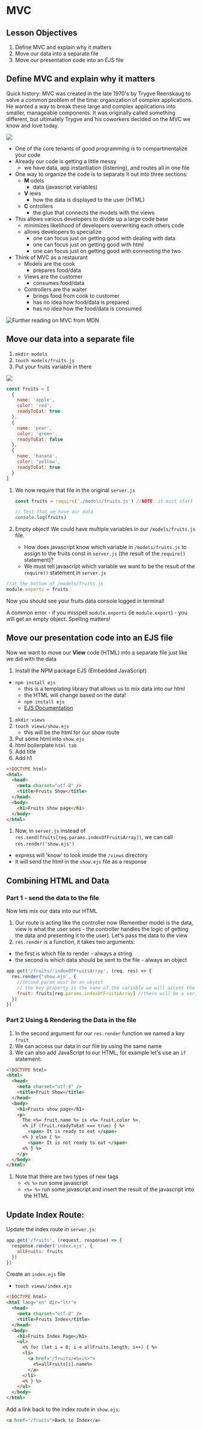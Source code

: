 # MVC

## Lesson Objectives

1. Define MVC and explain why it matters
1. Move our data into a separate file
1. Move our presentation code into an EJS file

## Define MVC and explain why it matters

Quick history: MVC was created in the late 1970's by Trygve Reenskaug to solve a common problem of the time: organization of complex applications. He wanted a way to break these large and complex applications into smaller, manageable components. It was originally called something different, but ultimately Trygve and his coworkers decided on the MVC we know and love today. 

![](https://developer.mozilla.org/en-US/docs/Glossary/MVC/model-view-controller-light-blue.png)

- One of the core tenants of good programming is to compartmentalize your code
- Already our code is getting a little messy
  - we have data, app instantiation (listening), and routes all in one file
- One way to organize the code is to separate it out into three sections:
  - **M** odels
    - data (javascript variables)
  - **V** iews
    - how the data is displayed to the user (HTML)
  - **C** ontrollers
    - the glue that connects the models with the views
- This allows various developers to divide up a large code base
  - minimizes likelihood of developers overwriting each others code
  - allows developers to specialize
    - one can focus just on getting good with dealing with data
    - one can focus just on getting good with html
    - one can focus just on getting good with connecting the two
- Think of MVC as a restaurant
  - Models are the cook
    - prepares food/data
  - Views are the customer
    - consumes food/data
  - Controllers are the waiter
    - brings food from cook to customer
    - has no idea how food/data is prepared
    - has no idea how the food/data is consumed

![Further reading on MVC from MDN](https://developer.mozilla.org/en-US/docs/Glossary/MVC)

## Move our data into a separate file

1. `mkdir models`
1. `touch models/fruits.js`
1. Put your fruits variable in there

![](https://i.imgur.com/lWb05b4.png)

```javascript
const fruits = [
  {
    name: 'apple',
    color: 'red',
    readyToEat: true
  },
  {
    name: 'pear',
    color: 'green',
    readyToEat: false
  },
  {
    name: 'banana',
    color: 'yellow',
    readyToEat: true
  }
]
```

1.  We now require that file in the original `server.js`

    ```javascript
    const fruits = require('./models/fruits.js') //NOTE: it must start with ./ if it's just a file, not an NPM package

    // Test that we have our data
    console.log(fruits)
    ```

1.  Empty object! We could have multiple variables in our `/models/fruits.js` file.

    - How does javascript know which variable in `/models/fruits.js` to assign to the fruits const in `server.js` (the result of the `require()` statement)?
    - We must tell javascript which variable we want to be the result of the `require()` statement in `server.js`

```js
//at the bottom of /models/fruits.js
module.exports = fruits
```

Now you should see your fruits data console logged in terminal!

A common error - if you misspell `module.exports` (ie `module.export`) - you will get an empty object. Spelling matters!

## Move our presentation code into an EJS file

Now we want to move our **View** code (HTML) into a separate file just like we did with the data

1. Install the NPM package EJS (Embedded JavaScript)

- `npm install ejs`
  - this is a templating library that allows us to mix data into our html
  - the HTML will change based on the data!
  - `npm install ejs`
  - [EJS Documentation](https://ejs.co/)

1. `mkdir views`
1. `touch views/show.ejs`
   - this will be the html for our show route
1. Put some html into `show.ejs`
1. html boilerplate `html tab`
1. Add title
1. Add h1

```html
<!DOCTYPE html>
<html>
  <head>
    <meta charset="utf-8" />
    <title>Fruits Show</title>
  </head>
  <body>
    <h1>Fruits show page</h1>
  </body>
</html>
```

1. Now, in `server.js` instead of `res.send(fruits[req.params.indexOfFruitsArray])`, we can call `res.render('show.ejs')`

- express will 'know' to look inside the `/views` directory
- it will send the html in the `show.ejs` file as a response

## Combining HTML and Data

### Part 1 - send the data to the file

Now lets mix our data into our HTML

1. Our route is acting like the controller now (Remember model is the data, view is what the user sees - the controller handles the logic of getting the data and presenting it to the user). Let's pass the data to the view
1. `res.render` is a function, it takes two arguments:

- the first is which file to render - always a string
- the second is which data should be sent to the file - always an object

```javascript
app.get('/fruits/:indexOfFruitsArray', (req, res) => {
  res.render('show.ejs', {
    //second param must be an object
    // the key property is the name of the variable we will access the data in our file
    fruit: fruits[req.params.indexOfFruitsArray] //there will be a variable available inside the ejs file called fruit, its value is fruits[req.params.indexOfFruitsArray]
  })
})
```

### Part 2 Using & Rendering the Data in the file

1. In the second argument for our `res.render` function we named a key `fruit`
1. We can access our data in our file by using the same name
1. We can also add JavaScript to our HTML, for example let's use an `if` statement:

```html
<!DOCTYPE html>
<html>
  <head>
    <meta charset="utf-8" />
    <title>Fruit Show</title>
  </head>
  <body>
    <h1>Fruits show page</h1>
    <p>
      The <%= fruit.name %> is <%= fruit.color %>.
      <% if (fruit.readyToEat === true) { %>
        <span> It is ready to eat </span>
      <% } else { %>
        <span> It is not ready to eat </span>
      <% } %>
    </p>
  </body>
</html>
```

1.  Note that there are two types of new tags
    - `<% %>` run some javascript
    - `<%= %>` run some javascript and insert the result of the javascript into the HTML

## Update Index Route:

Update the index route in `server.js`:

```javascript
app.get('/fruits', (request, response) => {
  response.render('index.ejs', {
    allFruits: fruits
  })
})
```

Create an `index.ejs` file

- `touch views/index.ejs`

```html
<!DOCTYPE html>
<html lang="en" dir="ltr">
  <head>
    <meta charset="utf-8" />
    <title>Fruits Index</title>
  </head>
  <body>
    <h1>Fruits Index Page</h1>
    <ul>
      <% for (let i = 0; i < allFruits.length; i++) { %>
      <li>
        <a href="/fruits/<%=i%>">
          <%=allFruits[i].name%>
        </a>
      </li>
      <% } %>
    </ul>
  </body>
</html>
```

Add a link back to the index route in `show.ejs`:

```html
<a href="/fruits">Back to Index</a>
```